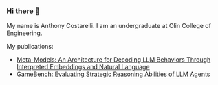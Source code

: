 ### Hi there 👋

My name is Anthony Costarelli. I am an undergraduate at Olin College of Engineering.

My publications:
- [Meta-Models: An Architecture for Decoding LLM Behaviors Through Interpreted Embeddings and Natural Language](https://arxiv.org/abs/2410.02472)
- [GameBench: Evaluating Strategic Reasoning Abilities of LLM Agents](https://arxiv.org/abs/2406.06613)

<!--
**acostarelli/acostarelli** is a ✨ _special_ ✨ repository because its `README.md` (this file) appears on your GitHub profile.

Here are some ideas to get you started:

- 🔭 I’m currently working on ...
- 🌱 I’m currently learning ...
- 👯 I’m looking to collaborate on ...
- 🤔 I’m looking for help with ...
- 💬 Ask me about ...
- 📫 How to reach me: ...
- 😄 Pronouns: ...
- ⚡ Fun fact: ...
-->

